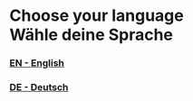 # Choose your language<br/>Wähle deine Sprache

### [EN - English]

### [DE - Deutsch]

[EN - English]: https://github.com/Motzkiste/Media-Timelines/tree/en
[DE - Deutsch]: https://github.com/Motzkiste/Media-Timelines/tree/de
